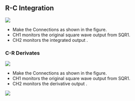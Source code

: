 R-C Integration
---

![](images/schematics/RC.svg)

* Make the Connections as shown in the figure.
* CH1 monitors the original square wave output from SQR1.
* CH2 monitors the integrated output .

### C-R Derivates

![](images/schematics/RC.svg)

* Make the Connections as shown in the figure.
* CH1 monitors the original square wave output from SQR1.
* CH2 monitors the derivative output .

![](images/screenshots/rcintegderiv.png)
	
